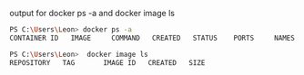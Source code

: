  output for docker ps -a and docker image ls



```bash
PS C:\Users\Leon> docker ps -a
CONTAINER ID   IMAGE     COMMAND   CREATED   STATUS    PORTS     NAMES
```

```bash
PS C:\Users\Leon>  docker image ls
REPOSITORY   TAG       IMAGE ID   CREATED   SIZE
```